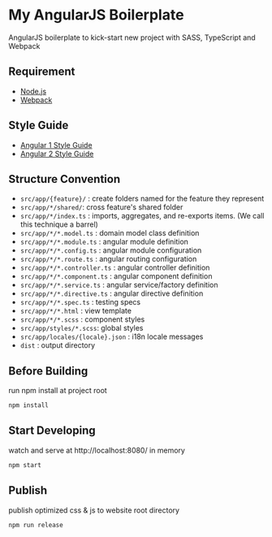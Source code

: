 # My AngularJS Boilerplate

AngularJS boilerplate to kick-start new project with SASS, TypeScript and Webpack

## Requirement

- [Node.js](https://nodejs.org)
- [Webpack](https://webpack.github.io)

## Style Guide

- [Angular 1 Style Guide](https://github.com/johnpapa/angular-styleguide/blob/master/a1/README.md)
- [Angular 2 Style Guide](https://angular.io/docs/ts/latest/guide/style-guide.html)

## Structure Convention

- `src/app/{feature}/` : create folders named for the feature they represent
- `src/app/*/shared/`: cross feature's shared folder
- `src/app/*/index.ts` : imports, aggregates, and re-exports items. (We call this technique a barrel)
- `src/app/*/*.model.ts` : domain model class definition
- `src/app/*/*.module.ts` : angular module definition
- `src/app/*/*.config.ts` : angular module configuration
- `src/app/*/*.route.ts` : angular routing configuration
- `src/app/*/*.controller.ts` : angular controller definition
- `src/app/*/*.component.ts` : angular component definition
- `src/app/*/*.service.ts` : angular service/factory definition
- `src/app/*/*.directive.ts` : angular directive definition
- `src/app/*/*.spec.ts` : testing specs
- `src/app/*/*.html` : view template
- `src/app/*/*.scss` : component styles
- `src/app/styles/*.scss`: global styles
- `src/app/locales/{locale}.json` : i18n locale messages
- `dist` : output directory

## Before Building

run npm install at project root

```sh
npm install
```

## Start Developing

watch and serve at http://localhost:8080/ in memory

```sh
npm start
```

## Publish

publish optimized css & js to website root directory

```sh
npm run release
```
